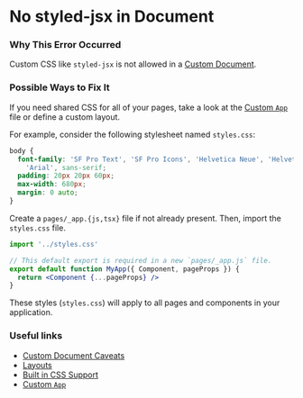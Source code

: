 # No styled-jsx in Document

### Why This Error Occurred

Custom CSS like `styled-jsx` is not allowed in a [Custom Document](https://nextjs.org/docs/advanced-features/custom-document).

### Possible Ways to Fix It

If you need shared CSS for all of your pages, take a look at the [Custom `App`](https://nextjs.org/docs/advanced-features/custom-app) file or define a custom layout.

For example, consider the following stylesheet named `styles.css`:

```css
body {
  font-family: 'SF Pro Text', 'SF Pro Icons', 'Helvetica Neue', 'Helvetica',
    'Arial', sans-serif;
  padding: 20px 20px 60px;
  max-width: 680px;
  margin: 0 auto;
}
```

Create a `pages/_app.{js,tsx}` file if not already present. Then, import the `styles.css` file.

```jsx
import '../styles.css'

// This default export is required in a new `pages/_app.js` file.
export default function MyApp({ Component, pageProps }) {
  return <Component {...pageProps} />
}
```

These styles (`styles.css`) will apply to all pages and components in your application.

### Useful links

- [Custom Document Caveats](https://nextjs.org/docs/advanced-features/custom-document#caveats)
- [Layouts](https://nextjs.org/docs/basic-features/layouts)
- [Built in CSS Support](https://nextjs.org/docs/basic-features/built-in-css-support)
- [Custom `App`](https://nextjs.org/docs/advanced-features/custom-app)
